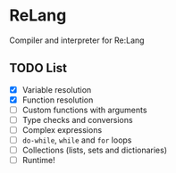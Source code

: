 # ReLang
Compiler and interpreter for Re:Lang


## TODO List
- [x] Variable resolution
- [x] Function resolution
- [ ] Custom functions with arguments
- [ ] Type checks and conversions
- [ ] Complex expressions
- [ ] `do-while`, `while` and `for` loops
- [ ] Collections (lists, sets and dictionaries)
- [ ] Runtime! 
